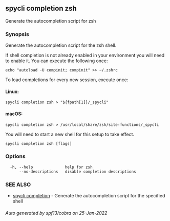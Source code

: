 ## spycli completion zsh

Generate the autocompletion script for zsh

### Synopsis

Generate the autocompletion script for the zsh shell.

If shell completion is not already enabled in your environment you will need
to enable it.  You can execute the following once:

	echo "autoload -U compinit; compinit" >> ~/.zshrc

To load completions for every new session, execute once:

#### Linux:

	spycli completion zsh > "${fpath[1]}/_spycli"

#### macOS:

	spycli completion zsh > /usr/local/share/zsh/site-functions/_spycli

You will need to start a new shell for this setup to take effect.


```
spycli completion zsh [flags]
```

### Options

```
  -h, --help              help for zsh
      --no-descriptions   disable completion descriptions
```

### SEE ALSO

* [spycli completion](spycli_completion.md)	 - Generate the autocompletion script for the specified shell

###### Auto generated by spf13/cobra on 25-Jan-2022
